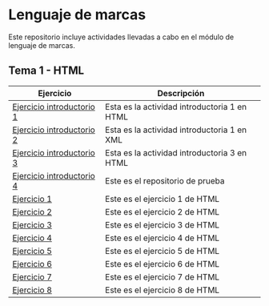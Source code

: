 # Lenguaje de marcas
Este repositorio incluye actividades llevadas a cabo en el módulo de lenguaje de marcas.

## Tema 1 - HTML 

| Ejercicio  | Descripción              |
|------------|--------------------------|
| [Ejercicio introductorio 1](https://JacoboMS7.github.io/LLMM/Actividad%20introductoria%201.html) |Esta es la actividad introductoria 1 en HTML   |
| [Ejercicio introductorio 2](https://JacoboMS7.github.io/LLMM/Activida%20introductoria%202%20xml.xml) |  Esta es la actividad introductoria 1 en XML  |
| [Ejercicio introductorio 3](https://JacoboMS7.github.io/LLMM/act%20introductoria%203.html)    |  Esta es la actividad introductoria 3 en HTML                  |
| [Ejercicio introductorio 4](https://github.com/JacoboMS7/Prueba) | Este es el repositorio de prueba |
| [Ejercicio 1](https://JacoboMS7.github.io/LLMM/ejercicio1.html) |Este es el ejercicio 1 de HTML |
| [Ejercicio 2](https://JacoboMS7.github.io/LLMM/ejercicio2.html) |Este es el ejercicio 2 de HTML |
| [Ejercicio 3](https://JacoboMS7.github.io/LLMM/ejercicio3.html) |Este es el ejercicio 3 de HTML |
| [Ejercicio 4](https://JacoboMS7.github.io/LLMM/ejercicio4.html) |Este es el ejercicio 4 de HTML |
| [Ejercicio 5](https://JacoboMS7.github.io/LLMM/ejercicio5.html) |Este es el ejercicio 5 de HTML |
| [Ejercicio 6](https://JacoboMS7.github.io/LLMM/ejercicio6.html) |Este es el ejercicio 6 de HTML |
| [Ejercicio 7](https://JacoboMS7.github.io/LLMM/ejercicio7.html) |Este es el ejercicio 7 de HTML |
| [Ejercicio 8](https://JacoboMS7.github.io/LLMM/ejercicio8.html) |Este es el ejercicio 8 de HTML |
